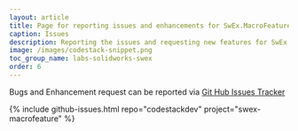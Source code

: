 ```yaml
---
layout: article
title: Page for reporting issues and enhancements for SwEx.MacroFeature framework
caption: Issues
description: Reporting the issues and requesting new features for SwEx.MacroFeature framework for managing macro features in SOLIDWORKS add-ins
image: /images/codestack-snippet.png
toc_group_name: labs-solidworks-swex
order: 6
---
```

Bugs and Enhancement request can be reported via [Git Hub Issues Tracker](https://github.com/codestackdev/swex-macrofeature/issues)

{% include github-issues.html repo="codestackdev" project="swex-macrofeature" %}